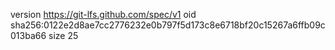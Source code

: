 version https://git-lfs.github.com/spec/v1
oid sha256:0122e2d8ae7cc2776232e0b797f5d173c8e6718bf20c15267a6ffb09c013ba66
size 25
